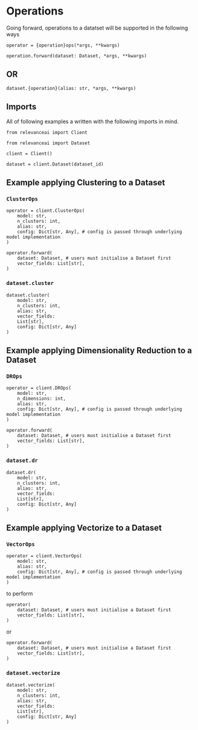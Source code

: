 # Operations

Going forward, operations to a datatset will be supported in the following ways

```
operator = {operation}ops(*args, **kwargs)

operation.forward(dataset: Dataset, *args, **kwargs)
```

## OR

```
dataset.{operation}(alias: str, *args, **kwargs)
```

## Imports

All of following examples a written with the following imports in mind.

```
from relevanceai import Client

from relevanceai import Dataset

client = Client()

dataset = client.Dataset(dataset_id)
```

## Example applying Clustering to a Dataset

### `ClusterOps`

```
operator = client.ClusterOps(
    model: str,
    n_clusters: int,
    alias: str,
    config: Dict[str, Any], # config is passed through underlying model implementation
)

operator.forward(
    dataset: Dataset, # users must initialise a Dataset first
    vector_fields: List[str],
)
```

### `dataset.cluster`

```
dataset.cluster(
    model: str,
    n_clusters: int,
    alias: str,
    vector_fields:
    List[str],
    config: Dict[str, Any]
)
```

## Example applying Dimensionality Reduction to a Dataset

### `DROps`

```
operator = client.DROps(
    model: str,
    n_dimensions: int,
    alias: str,
    config: Dict[str, Any], # config is passed through underlying model implementation
)

operator.forward(
    dataset: Dataset, # users must initialise a Dataset first
    vector_fields: List[str],
)
```

### `dataset.dr`

```
dataset.dr(
    model: str,
    n_clusters: int,
    alias: str,
    vector_fields:
    List[str],
    config: Dict[str, Any]
)
```

## Example applying Vectorize to a Dataset

### `VectorOps`

```
operator = client.VectorOps(
    model: str,
    alias: str,
    config: Dict[str, Any], # config is passed through underlying model implementation
)
```
to perform
```
operator(
    dataset: Dataset, # users must initialise a Dataset first
    vector_fields: List[str],
)
```
or
```
operator.forward(
    dataset: Dataset, # users must initialise a Dataset first
    vector_fields: List[str],
)
```

### `dataset.vectorize`

```
dataset.vectorize(
    model: str,
    n_clusters: int,
    alias: str,
    vector_fields:
    List[str],
    config: Dict[str, Any]
)
```
